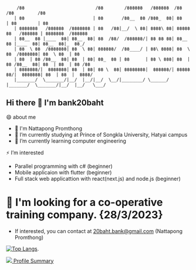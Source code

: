 ```
    /฿฿                           /฿฿        /฿฿฿฿฿฿   /฿฿฿฿฿฿  /฿฿                 /฿฿         /฿฿    
   | ฿฿                          | ฿฿       /฿฿__  ฿฿ /฿฿฿_  ฿฿| ฿฿                | ฿฿        | ฿฿    
   | ฿฿฿฿฿฿฿   /฿฿฿฿฿฿  /฿฿฿฿฿฿฿ | ฿฿   /฿฿|__/  \ ฿฿| ฿฿฿฿\ ฿฿| ฿฿฿฿฿฿฿   /฿฿฿฿฿฿ | ฿฿฿฿฿฿฿  /฿฿฿฿฿฿  
   | ฿฿__  ฿฿ |____  ฿฿| ฿฿__  ฿฿| ฿฿  /฿฿/  /฿฿฿฿฿฿/| ฿฿ ฿฿ ฿฿| ฿฿__  ฿฿ |____  ฿฿| ฿฿__  ฿฿|_  ฿฿_/  
   | ฿฿  \ ฿฿  /฿฿฿฿฿฿฿| ฿฿  \ ฿฿| ฿฿฿฿฿฿/  /฿฿____/ | ฿฿\ ฿฿฿฿| ฿฿  \ ฿฿  /฿฿฿฿฿฿฿| ฿฿  \ ฿฿  | ฿฿    
   | ฿฿  | ฿฿ /฿฿__  ฿฿| ฿฿  | ฿฿| ฿฿_  ฿฿ | ฿฿      | ฿฿ \ ฿฿฿| ฿฿  | ฿฿ /฿฿__  ฿฿| ฿฿  | ฿฿  | ฿฿ /฿฿
   | ฿฿฿฿฿฿฿/|  ฿฿฿฿฿฿฿| ฿฿  | ฿฿| ฿฿ \  ฿฿| ฿฿฿฿฿฿฿฿|  ฿฿฿฿฿฿/| ฿฿฿฿฿฿฿/|  ฿฿฿฿฿฿฿| ฿฿  | ฿฿  |  ฿฿฿฿/
   |_______/  \_______/|__/  |__/|__/  \__/|________/ \______/ |_______/  \_______/|__/  |__/   \___/  
```
## Hi there 👋 I'm bank20baht
😄 about me
  - 👏 I'm Nattapong Promthong 
  - 🔭 I’m currently studying at Prince of Songkla University, Hatyai campus
  - 🌱 I’m currently learning computer engineering

 
 ⚡ I’m interested 
  - Parallel programming with c# (beginner) 
  - Mobile applicaion with flutter (beginner)
  - Full stack web applicattion with react(next.js) and node.js (beginner)


# 💬 I'm looking for a co-operative training company. {28/3/2023}
  - If interested, you can contact at 20baht.bank@gmail.com (Nattapong Promthong)
  
[![Top Langs](https://github-readme-stats.vercel.app/api/top-langs/?username=bank20baht&layout=compact)](https://github.com/bank20baht/github-readme-stats). 

![](https://komarev.com/ghpvc/?username=bank20baht&color=orange)<a href="https://profile-summary-for-github.com/user/bank20baht">   Profile Summary</a>
<!--
**bank20baht/bank20baht** is a ✨ _special_ ✨ repository because its `README.md` (this file) appears on your GitHub profile.

Here are some ideas to get you started:

- 🔭 I’m currently working on ...
- 🌱 I’m currently learning ...
- 👯 I’m looking to collaborate on ...
- 🤔 I’m looking for help with ...
- 💬 Ask me about ...
- 📫 How to reach me: ...
- 😄 Pronouns: ...
- ⚡ Fun fact: ...
-->
